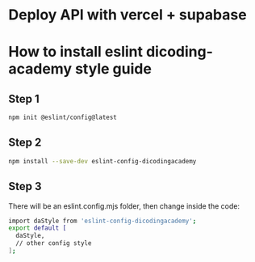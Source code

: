 # Deploy API with vercel + supabase

# How to install eslint dicoding-academy style guide
## Step 1
```bash
npm init @eslint/config@latest
```
## Step 2
```bash
npm install --save-dev eslint-config-dicodingacademy
```
## Step 3
There will be an eslint.config.mjs folder, then change inside the code:
```bash
import daStyle from 'eslint-config-dicodingacademy';
export default [
  daStyle,
  // other config style
];
```
